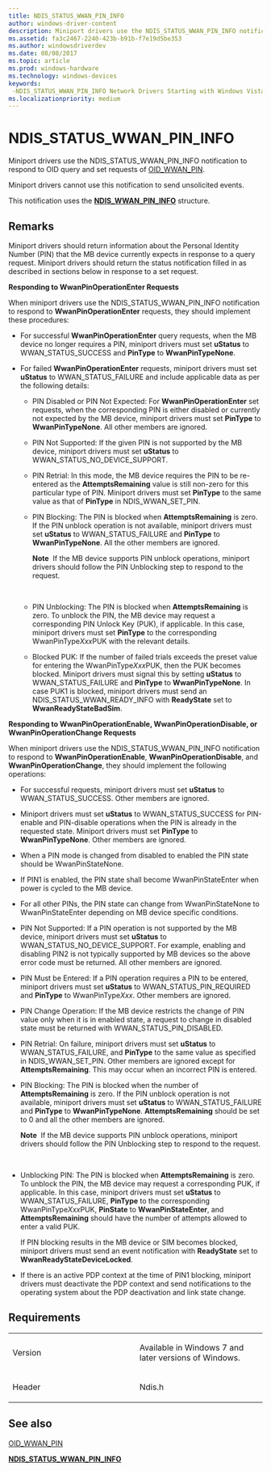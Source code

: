 ```yaml
---
title: NDIS_STATUS_WWAN_PIN_INFO
author: windows-driver-content
description: Miniport drivers use the NDIS_STATUS_WWAN_PIN_INFO notification to respond to OID query and set requests of OID_WWAN_PIN. Miniport drivers cannot use this notification to send unsolicited events.This notification uses the NDIS_WWAN_PIN_INFO structure.
ms.assetid: fa3c2467-2240-423b-b91b-f7e19d5be353
ms.author: windowsdriverdev
ms.date: 08/08/2017
ms.topic: article
ms.prod: windows-hardware
ms.technology: windows-devices
keywords: 
 -NDIS_STATUS_WWAN_PIN_INFO Network Drivers Starting with Windows Vista
ms.localizationpriority: medium
---
```


# NDIS\_STATUS\_WWAN\_PIN\_INFO


Miniport drivers use the NDIS\_STATUS\_WWAN\_PIN\_INFO notification to respond to OID query and set requests of [OID\_WWAN\_PIN](oid-wwan-pin.md).

Miniport drivers cannot use this notification to send unsolicited events.

This notification uses the [**NDIS\_WWAN\_PIN\_INFO**](https://msdn.microsoft.com/library/windows/hardware/ff567911) structure.

Remarks
-------

Miniport drivers should return information about the Personal Identity Number (PIN) that the MB device currently expects in response to a query request. Miniport drivers should return the status notification filled in as described in sections below in response to a set request.

**Responding to WwanPinOperationEnter Requests**

When miniport drivers use the NDIS\_STATUS\_WWAN\_PIN\_INFO notification to respond to **WwanPinOperationEnter** requests, they should implement these procedures:

-   For successful **WwanPinOperationEnter** query requests, when the MB device no longer requires a PIN, miniport drivers must set **uStatus** to WWAN\_STATUS\_SUCCESS and **PinType** to **WwanPinTypeNone**.

-   For failed **WwanPinOperationEnter** requests, miniport drivers must set **uStatus** to WWAN\_STATUS\_FAILURE and include applicable data as per the following details:

    -   PIN Disabled or PIN Not Expected: For **WwanPinOperationEnter** set requests, when the corresponding PIN is either disabled or currently not expected by the MB device, miniport drivers must set **PinType** to **WwanPinTypeNone**. All other members are ignored.

    -   PIN Not Supported: If the given PIN is not supported by the MB device, miniport drivers must set **uStatus** to WWAN\_STATUS\_NO\_DEVICE\_SUPPORT.

    -   PIN Retrial: In this mode, the MB device requires the PIN to be re-entered as the **AttemptsRemaining** value is still non-zero for this particular type of PIN. Miniport drivers must set **PinType** to the same value as that of **PinType** in NDIS\_WWAN\_SET\_PIN.

    -   PIN Blocking: The PIN is blocked when **AttemptsRemaining** is zero. If the PIN unblock operation is not available, miniport drivers must set **uStatus** to WWAN\_STATUS\_FAILURE and **PinType** to **WwanPinTypeNone**. All the other members are ignored.

        **Note**  If the MB device supports PIN unblock operations, miniport drivers should follow the PIN Unblocking step to respond to the request.

         

    -   PIN Unblocking: The PIN is blocked when **AttemptsRemaining** is zero. To unblock the PIN, the MB device may request a corresponding PIN Unlock Key (PUK), if applicable. In this case, miniport drivers must set **PinType** to the corresponding WwanPinType*Xxx*PUK with the relevant details.

    -   Blocked PUK: If the number of failed trials exceeds the preset value for entering the WwanPinType*Xxx*PUK, then the PUK becomes blocked. Miniport drivers must signal this by setting **uStatus** to WWAN\_STATUS\_FAILURE and **PinType** to **WwanPinTypeNone**. In case PUK1 is blocked, miniport drivers must send an NDIS\_STATUS\_WWAN\_READY\_INFO with **ReadyState** set to **WwanReadyStateBadSim**.

**Responding to WwanPinOperationEnable, WwanPinOperationDisable, or WwanPinOperationChange Requests**

When miniport drivers use the NDIS\_STATUS\_WWAN\_PIN\_INFO notification to respond to **WwanPinOperationEnable**, **WwanPinOperationDisable**, and **WwanPinOperationChange**, they should implement the following operations:

-   For successful requests, miniport drivers must set **uStatus** to WWAN\_STATUS\_SUCCESS. Other members are ignored.

-   Miniport drivers must set **uStatus** to WWAN\_STATUS\_SUCCESS for PIN-enable and PIN-disable operations when the PIN is already in the requested state. Miniport drivers must set **PinType** to **WwanPinTypeNone**. Other members are ignored.

-   When a PIN mode is changed from disabled to enabled the PIN state should be WwanPinStateNone.

-   If PIN1 is enabled, the PIN state shall become WwanPinStateEnter when power is cycled to the MB device.

-   For all other PINs, the PIN state can change from WwanPinStateNone to WwanPinStateEnter depending on MB device specific conditions.

-   PIN Not Supported: If a PIN operation is not supported by the MB device, miniport drivers must set **uStatus** to WWAN\_STATUS\_NO\_DEVICE\_SUPPORT. For example, enabling and disabling PIN2 is not typically supported by MB devices so the above error code must be returned. All other members are ignored.

-   PIN Must be Entered: If a PIN operation requires a PIN to be entered, miniport drivers must set **uStatus** to WWAN\_STATUS\_PIN\_REQUIRED and **PinType** to WwanPinType*Xxx*. Other members are ignored.

-   PIN Change Operation: If the MB device restricts the change of PIN value only when it is in enabled state, a request to change in disabled state must be returned with WWAN\_STATUS\_PIN\_DISABLED.

-   PIN Retrial: On failure, miniport drivers must set **uStatus** to WWAN\_STATUS\_FAILURE, and **PinType** to the same value as specified in NDIS\_WWAN\_SET\_PIN. Other members are ignored except for **AttemptsRemaining**. This may occur when an incorrect PIN is entered.

-   PIN Blocking: The PIN is blocked when the number of **AttemptsRemaining** is zero. If the PIN unblock operation is not available, miniport drivers must set **uStatus** to WWAN\_STATUS\_FAILURE and **PinType** to **WwanPinTypeNone**. **AttemptsRemaining** should be set to 0 and all the other members are ignored.

    **Note**  If the MB device supports PIN unblock operations, miniport drivers should follow the PIN Unblocking step to respond to the request.

     

-   Unblocking PIN: The PIN is blocked when **AttemptsRemaining** is zero. To unblock the PIN, the MB device may request a corresponding PUK, if applicable. In this case, miniport drivers must set **uStatus** to WWAN\_STATUS\_FAILURE, **PinType** to the corresponding WwanPinType*Xxx*PUK, **PinState** to **WwanPinStateEnter**, and **AttemptsRemaining** should have the number of attempts allowed to enter a valid PUK.

    If PIN blocking results in the MB device or SIM becomes blocked, miniport drivers must send an event notification with **ReadyState** set to **WwanReadyStateDeviceLocked**.

-   If there is an active PDP context at the time of PIN1 blocking, miniport drivers must deactivate the PDP context and send notifications to the operating system about the PDP deactivation and link state change.

Requirements
------------

<table>
<colgroup>
<col width="50%" />
<col width="50%" />
</colgroup>
<tbody>
<tr class="odd">
<td><p>Version</p></td>
<td><p>Available in Windows 7 and later versions of Windows.</p></td>
</tr>
<tr class="even">
<td><p>Header</p></td>
<td>Ndis.h</td>
</tr>
</tbody>
</table>

## See also


[OID\_WWAN\_PIN](oid-wwan-pin.md)

[**NDIS\_STATUS\_WWAN\_PIN\_INFO**](ndis-status-wwan-pin-info.md)

 

 




